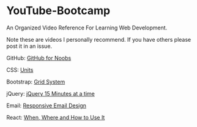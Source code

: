 # YouTube-Bootcamp
An Organized Video Reference For Learning Web Development.

Note these are videos I personally recommend. If you have others please post it in an issue.

GitHub:
[GitHub for Noobs](https://www.youtube.com/playlist?list=PLqGj3iMvMa4LFz8DZ0t-89twnelpT4Ilw)

CSS:
[Units](https://www.youtube.com/watch?v=qrduUUdxBSY)

Bootstrap:
[Grid System](https://www.youtube.com/playlist?list=PLqGj3iMvMa4IPwMW-sSXn1Q_pVu5tUMCw)

jQuery:
[jQuery 15 Minutes at a time](https://www.youtube.com/playlist?list=PLqGj3iMvMa4KOekRWjjajinzlRK879Ksn)

Email:
[Responsive Email Design](https://www.youtube.com/watch?v=XnWIperMy08&)

React:
[When, Where and How to Use It](https://www.youtube.com/watch?v=zGNQaDhg94g)
